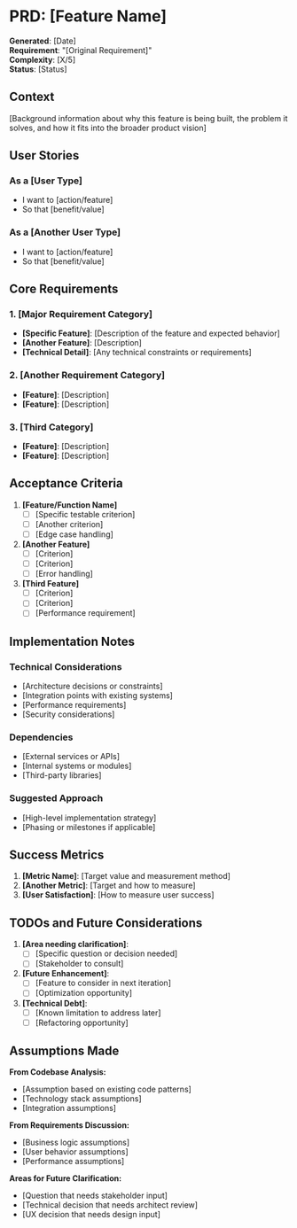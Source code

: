 # PRD: [Feature Name]

**Generated**: [Date]  
**Requirement**: "[Original Requirement]"  
**Complexity**: [X/5]  
**Status**: [Status]

## Context

[Background information about why this feature is being built, the problem it solves, and how it fits into the broader product vision]

## User Stories

### As a [User Type]
- I want to [action/feature]
- So that [benefit/value]

### As a [Another User Type]
- I want to [action/feature]
- So that [benefit/value]

## Core Requirements

### 1. [Major Requirement Category]
- **[Specific Feature]**: [Description of the feature and expected behavior]
- **[Another Feature]**: [Description]
- **[Technical Detail]**: [Any technical constraints or requirements]

### 2. [Another Requirement Category]
- **[Feature]**: [Description]
- **[Feature]**: [Description]

### 3. [Third Category]
- **[Feature]**: [Description]
- **[Feature]**: [Description]

## Acceptance Criteria

1. **[Feature/Function Name]**
   - [ ] [Specific testable criterion]
   - [ ] [Another criterion]
   - [ ] [Edge case handling]

2. **[Another Feature]**
   - [ ] [Criterion]
   - [ ] [Criterion]
   - [ ] [Error handling]

3. **[Third Feature]**
   - [ ] [Criterion]
   - [ ] [Criterion]
   - [ ] [Performance requirement]

## Implementation Notes

### Technical Considerations
- [Architecture decisions or constraints]
- [Integration points with existing systems]
- [Performance requirements]
- [Security considerations]

### Dependencies
- [External services or APIs]
- [Internal systems or modules]
- [Third-party libraries]

### Suggested Approach
- [High-level implementation strategy]
- [Phasing or milestones if applicable]

## Success Metrics

1. **[Metric Name]**: [Target value and measurement method]
2. **[Another Metric]**: [Target and how to measure]
3. **[User Satisfaction]**: [How to measure user success]

## TODOs and Future Considerations

1. **[Area needing clarification]**:
   - [ ] [Specific question or decision needed]
   - [ ] [Stakeholder to consult]

2. **[Future Enhancement]**:
   - [ ] [Feature to consider in next iteration]
   - [ ] [Optimization opportunity]

3. **[Technical Debt]**:
   - [ ] [Known limitation to address later]
   - [ ] [Refactoring opportunity]

## Assumptions Made

**From Codebase Analysis:**
- [Assumption based on existing code patterns]
- [Technology stack assumptions]
- [Integration assumptions]

**From Requirements Discussion:**
- [Business logic assumptions]
- [User behavior assumptions]
- [Performance assumptions]

**Areas for Future Clarification:**
- [Question that needs stakeholder input]
- [Technical decision that needs architect review]
- [UX decision that needs design input]